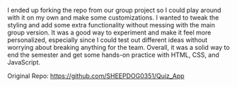 I ended up forking the repo from our group project so I could play around with it on my own and make some customizations. I wanted to tweak the styling and add some extra functionality without messing with the main group version. It was a good way to experiment and make it feel more personalized, especially since I could test out different ideas without worrying about breaking anything for the team. Overall, it was a solid way to end the semester and get some hands-on practice with HTML, CSS, and JavaScript.

Original Repo: https://github.com/SHEEPDOG0351/Quiz_App
